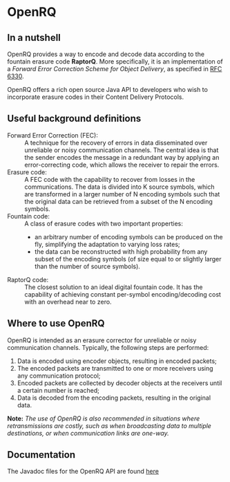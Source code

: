 # OpenRQ

## In a nutshell

OpenRQ provides a way to encode and decode data according to the fountain erasure code **RaptorQ**. More specifically, it is an implementation of a *Forward Error Correction Scheme for Object Delivery*, as specified in [RFC 6330](http://tools.ietf.org/html/rfc6330).

OpenRQ offers a rich open source Java API to developers who wish to incorporate erasure codes in their Content Delivery Protocols.

## Useful background definitions

<dl>
  <dt>Forward Error Correction (FEC):</dt>
  <dd>A technique for the recovery of errors in data disseminated over unreliable or noisy communication channels. The central idea is that the sender encodes the message in a redundant way by applying an error-correcting code, which allows the receiver to repair the errors.</dd>

  <dt>Erasure code:</dt>
  <dd>A FEC code with the capability to recover from losses in the communications. The data is divided into K source symbols, which are transformed in a larger number of N encoding symbols such that the original data can be retrieved from a subset of the N encoding symbols.</dd>

  <dt>Fountain code:</dt>
  <dd>A class of erasure codes with two important properties:
    <ul>
    <li>an arbitrary number of encoding symbols can be produced on the fly, simplifying the adaptation to varying loss rates;
    <li>the data can be reconstructed with high probability from any subset of the encoding symbols (of size equal to or slightly larger than the number of source symbols).
    </ul></dd>

  <dt>RaptorQ code:</dt>
  <dd>The closest solution to an ideal digital fountain code. It has the capability of achieving constant per-symbol encoding/decoding cost with an overhead near to zero.</dd>
</dl>

## Where to use OpenRQ

OpenRQ is intended as an erasure corrector for unreliable or noisy communication channels. Typically, the following steps are performed:
  1. Data is encoded using encoder objects, resulting in encoded packets;
  2. The encoded packets are transmitted to one or more receivers using any communication protocol;
  3. Encoded packets are collected by decoder objects at the receivers until a certain number is reached;
  4. Data is decoded from the encoding packets, resulting in the original data.

**Note:** *The use of OpenRQ is also recommended in situations where retransmissions are costly, such as when broadcasting data to multiple destinations, or when communication links are one-way.*

## Documentation

The Javadoc files for the OpenRQ API are found [here](http://zemasa.github.io/OpenRQ/docs)

